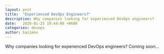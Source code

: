 ```yaml
---
layout: post
title:  "Experienced DevOps Engineers?"
description: Why companies looking for experienced DevOps engineers?
date:   2020-01-25 19:44:00 +0600
categories: devops
author: bazimov
---
```


Why companies looking for experienced DevOps engineers? Coming soon...